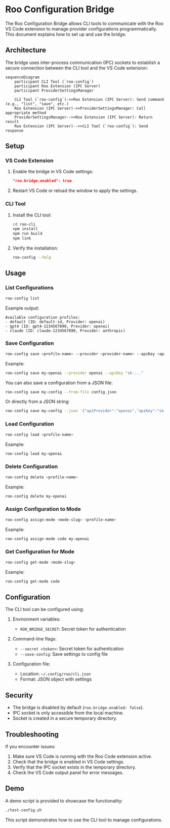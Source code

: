 # Roo Configuration Bridge

The Roo Configuration Bridge allows CLI tools to communicate with the Roo VS Code extension to manage provider configurations programmatically. This document explains how to set up and use the bridge.

## Architecture

The bridge uses inter-process communication (IPC) sockets to establish a secure connection between the CLI tool and the VS Code extension:

```mermaid
sequenceDiagram
    participant CLI Tool (`roo-config`)
    participant Roo Extension (IPC Server)
    participant ProviderSettingsManager

    CLI Tool (`roo-config`)->>Roo Extension (IPC Server): Send command (e.g., "list", "save", etc.)
    Roo Extension (IPC Server)->>ProviderSettingsManager: Call appropriate method
    ProviderSettingsManager-->>Roo Extension (IPC Server): Return result
    Roo Extension (IPC Server)-->>CLI Tool (`roo-config`): Send response
```

## Setup

### VS Code Extension

1. Enable the bridge in VS Code settings:

    ```json
    "roo.bridge.enabled": true
    ```

2. Restart VS Code or reload the window to apply the settings.

### CLI Tool

1. Install the CLI tool:

    ```bash
    cd roo-cli
    npm install
    npm run build
    npm link
    ```

2. Verify the installation:
    ```bash
    roo-config --help
    ```

## Usage

### List Configurations

```bash
roo-config list
```

Example output:

```
Available configuration profiles:
- default (ID: default-id, Provider: openai)
- gpt4 (ID: gpt4-1234567890, Provider: openai)
- claude (ID: claude-1234567890, Provider: anthropic)
```

### Save Configuration

```bash
roo-config save <profile-name> --provider <provider-name> --apiKey <api-key>
```

Example:

```bash
roo-config save my-openai --provider openai --apiKey "sk-..."
```

You can also save a configuration from a JSON file:

```bash
roo-config save my-config --from-file config.json
```

Or directly from a JSON string:

```bash
roo-config save my-config --json '{"apiProvider":"openai","apiKey":"sk-..."}'
```

### Load Configuration

```bash
roo-config load <profile-name>
```

Example:

```bash
roo-config load my-openai
```

### Delete Configuration

```bash
roo-config delete <profile-name>
```

Example:

```bash
roo-config delete my-openai
```

### Assign Configuration to Mode

```bash
roo-config assign-mode <mode-slug> <profile-name>
```

Example:

```bash
roo-config assign-mode code my-openai
```

### Get Configuration for Mode

```bash
roo-config get-mode <mode-slug>
```

Example:

```bash
roo-config get-mode code
```

## Configuration

The CLI tool can be configured using:

1. Environment variables:

    - `ROO_BRIDGE_SECRET`: Secret token for authentication

2. Command-line flags:

    - `--secret <token>`: Secret token for authentication
    - `--save-config`: Save settings to config file

3. Configuration file:
    - Location: `~/.config/roo/cli.json`
    - Format: JSON object with settings

## Security

- The bridge is disabled by default (`roo.bridge.enabled: false`).
- IPC socket is only accessible from the local machine.
- Socket is created in a secure temporary directory.

## Troubleshooting

If you encounter issues:

1. Make sure VS Code is running with the Roo Code extension active.
2. Check that the bridge is enabled in VS Code settings.
3. Verify that the IPC socket exists in the temporary directory.
4. Check the VS Code output panel for error messages.

## Demo

A demo script is provided to showcase the functionality:

```bash
./test-config.sh
```

This script demonstrates how to use the CLI tool to manage configurations.
